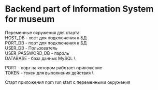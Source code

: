 # Backend part of Information System for museum

Переменные окружения для старта \
HOST_DB - хост для подключения к БД \
PORT_DB - порт для подключения к БД \
USER_DB - Пользователь \
USER_PASSWORD_DB - пароль \
DATABASE - база данных MySQL \

PORT - порт на котором работает приложение \
TOKEN - токен для выполнения действия \

Старт приложения npm run start с переменными окружения